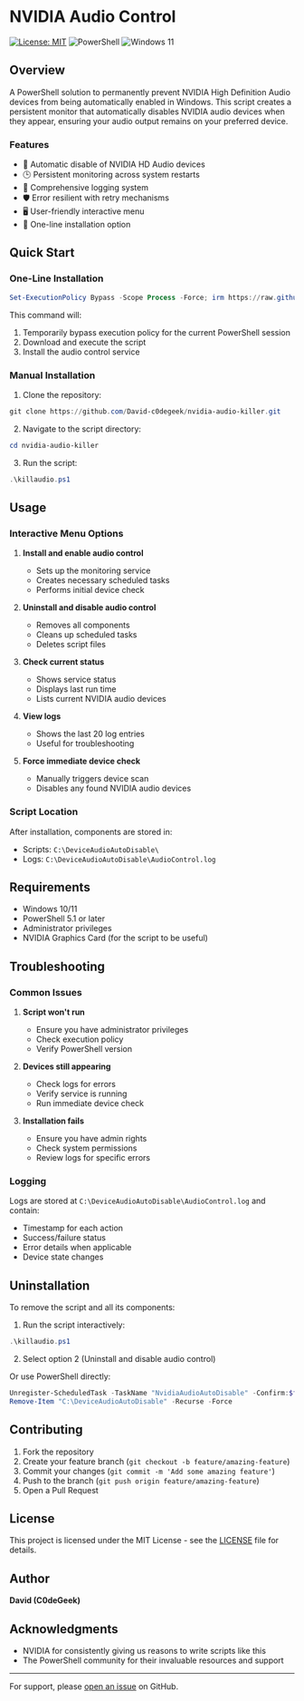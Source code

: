 # NVIDIA Audio Control

[![License: MIT](https://img.shields.io/badge/License-MIT-yellow.svg)](https://opensource.org/licenses/MIT)
![PowerShell](https://img.shields.io/badge/PowerShell-%235391FE.svg?style=flat&logo=powershell&logoColor=white)
![Windows 11](https://img.shields.io/badge/Windows%2011-0078D4?style=flat&logo=windows11&logoColor=white)

## Overview

A PowerShell solution to permanently prevent NVIDIA High Definition Audio devices from being automatically enabled in Windows. This script creates a persistent monitor that automatically disables NVIDIA audio devices when they appear, ensuring your audio output remains on your preferred device.

### Features

- 🔄 Automatic disable of NVIDIA HD Audio devices
- 🕒 Persistent monitoring across system restarts
- 📝 Comprehensive logging system
- 🛡️ Error resilient with retry mechanisms
- 🖥️ User-friendly interactive menu
- 🚀 One-line installation option

## Quick Start

### One-Line Installation

```powershell
Set-ExecutionPolicy Bypass -Scope Process -Force; irm https://raw.githubusercontent.com/David-c0degeek/nvidia-audio-killer/main/killaudio.ps1 | iex
```

This command will:
1. Temporarily bypass execution policy for the current PowerShell session
2. Download and execute the script
3. Install the audio control service

### Manual Installation

1. Clone the repository:
```powershell
git clone https://github.com/David-c0degeek/nvidia-audio-killer.git
```

2. Navigate to the script directory:
```powershell
cd nvidia-audio-killer
```

3. Run the script:
```powershell
.\killaudio.ps1
```

## Usage

### Interactive Menu Options

1. **Install and enable audio control**
   - Sets up the monitoring service
   - Creates necessary scheduled tasks
   - Performs initial device check

2. **Uninstall and disable audio control**
   - Removes all components
   - Cleans up scheduled tasks
   - Deletes script files

3. **Check current status**
   - Shows service status
   - Displays last run time
   - Lists current NVIDIA audio devices

4. **View logs**
   - Shows the last 20 log entries
   - Useful for troubleshooting

5. **Force immediate device check**
   - Manually triggers device scan
   - Disables any found NVIDIA audio devices

### Script Location

After installation, components are stored in:
- Scripts: `C:\DeviceAudioAutoDisable\`
- Logs: `C:\DeviceAudioAutoDisable\AudioControl.log`

## Requirements

- Windows 10/11
- PowerShell 5.1 or later
- Administrator privileges
- NVIDIA Graphics Card (for the script to be useful)

## Troubleshooting

### Common Issues

1. **Script won't run**
   - Ensure you have administrator privileges
   - Check execution policy
   - Verify PowerShell version

2. **Devices still appearing**
   - Check logs for errors
   - Verify service is running
   - Run immediate device check

3. **Installation fails**
   - Ensure you have admin rights
   - Check system permissions
   - Review logs for specific errors

### Logging

Logs are stored at `C:\DeviceAudioAutoDisable\AudioControl.log` and contain:
- Timestamp for each action
- Success/failure status
- Error details when applicable
- Device state changes

## Uninstallation

To remove the script and all its components:

1. Run the script interactively:
```powershell
.\killaudio.ps1
```

2. Select option 2 (Uninstall and disable audio control)

Or use PowerShell directly:
```powershell
Unregister-ScheduledTask -TaskName "NvidiaAudioAutoDisable" -Confirm:$false
Remove-Item "C:\DeviceAudioAutoDisable" -Recurse -Force
```

## Contributing

1. Fork the repository
2. Create your feature branch (`git checkout -b feature/amazing-feature`)
3. Commit your changes (`git commit -m 'Add some amazing feature'`)
4. Push to the branch (`git push origin feature/amazing-feature`)
5. Open a Pull Request

## License

This project is licensed under the MIT License - see the [LICENSE](LICENSE) file for details.

## Author

**David (C0deGeek)**

## Acknowledgments

- NVIDIA for consistently giving us reasons to write scripts like this
- The PowerShell community for their invaluable resources and support

---

For support, please [open an issue](https://github.com/C0deGeek/nvidia-audio-control/issues) on GitHub.
